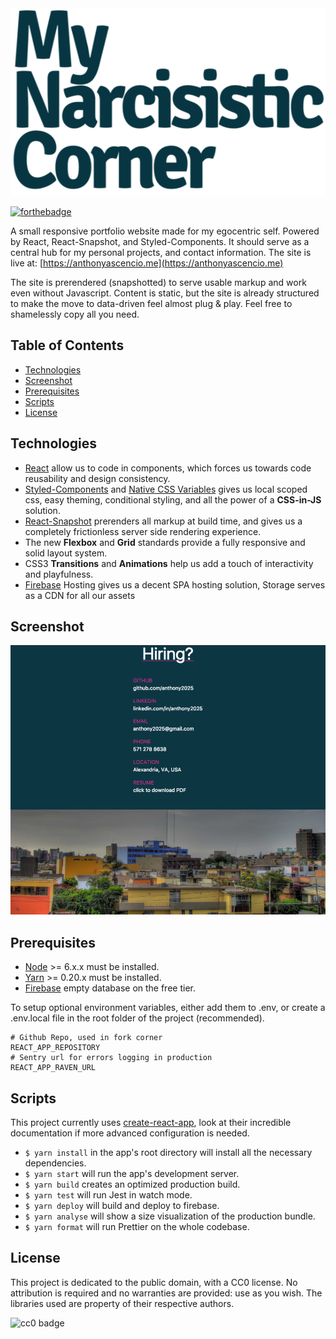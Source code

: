 <img src="./public/logo.png" height="300px" width="auto"/>

[![forthebadge](http://forthebadge.com/images/badges/designed-in-ms-paint.svg)](http://forthebadge.com)

A small responsive portfolio website made for my egocentric self. Powered by React, React-Snapshot, and Styled-Components. It should serve as a central hub for my personal projects, and contact information. The site is live at: [https://anthonyascencio.me](https://anthonyascencio.me)

The site is prerendered (snapshotted) to serve usable markup and work even without Javascript. Content is static, but the site is already structured to make the move to data-driven feel almost plug & play. Feel free to shamelessly copy all you need.

## Table of Contents
- [Technologies](#technologies)
- [Screenshot](#screenshot)
- [Prerequisites](#prerequisites)
- [Scripts](#scripts)
- [License](#license)

## Technologies
<div id='technologies'/>

* [React] allow us to code in components, which forces us towards code reusability and design consistency.
* [Styled-Components] and [Native CSS Variables] gives us local scoped css, easy theming, conditional styling, and all the power of a **CSS-in-JS** solution.
* [React-Snapshot] prerenders all markup at build time, and gives us a completely frictionless server side rendering experience.
* The new **Flexbox** and **Grid** standards provide a fully responsive and solid layout system.
* CSS3 **Transitions** and **Animations** help us add a touch of interactivity and playfulness.
* [Firebase] Hosting gives us a decent SPA hosting solution, Storage serves as a CDN for all our assets

## Screenshot
<div id='screenshot'/>

![Screenshot](/public/screenshot.png?raw=true)


## Prerequisites
<div id='prerequisites'/>

* [Node] >= 6.x.x must be installed.
* [Yarn] >= 0.20.x must be installed.
* [Firebase] empty database on the free tier.

To setup optional environment variables, either add them to .env, or create a .env.local file in the root folder of the project (recommended).
```
# Github Repo, used in fork corner
REACT_APP_REPOSITORY
# Sentry url for errors logging in production
REACT_APP_RAVEN_URL
```

## Scripts
<div id='scripts'/>

This project currently uses [create-react-app], look at their incredible documentation if more advanced configuration is needed.
* `$ yarn install` in the app's root directory will install all the necessary dependencies.
* `$ yarn start` will run the app's development server.
* `$ yarn build` creates an optimized production build.
* `$ yarn test` will run Jest in watch mode.
* `$ yarn deploy` will build and deploy to firebase.
* `$ yarn analyse` will show a size visualization of the production bundle.
* `$ yarn format` will run Prettier on the whole codebase.

## License
<div id='license'/>

This project is dedicated to the public domain, with a CC0 license. No attribution is required and no warranties are provided: use as you wish. The libraries used are property of their respective authors.

![cc0 badge](https://mirrors.creativecommons.org/presskit/buttons/88x31/svg/cc-zero.svg)

[react]: https://github.com/facebook/react
[react-snapshot]: https://github.com/geelen/react-snapshot
[create-react-app]: https://github.com/facebookincubator/create-react-app
[firebase]: https://firebase.google.com/docs/reference/rest/database/
[styled-components]: https://github.com/styled-components/styled-components/
[Native CSS Variables]: https://developer.mozilla.org/en-US/docs/Web/CSS/Using_CSS_variables
[node]: http://nodejs.org/
[yarn]: http://yarnpkg.com/
